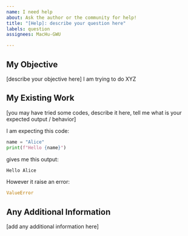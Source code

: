 ```yaml
---
name: I need help
about: Ask the author or the community for help!
title: "[Help]: describe your question here"
labels: question
assignees: MacHu-GWU

---
```


## My Objective

[describe your objective here] I am trying to do XYZ

## My Existing Work

[you may have tried some codes, describe it here, tell me what is your expected output / behavior]

I am expecting this code:

```python
name = "Alice"
print(f"Hello {name}")
```

gives me this output:

```python
Hello Alice
```

However it raise an error:

```python
ValueError
```

## Any Additional Information

[add any additional information here]
